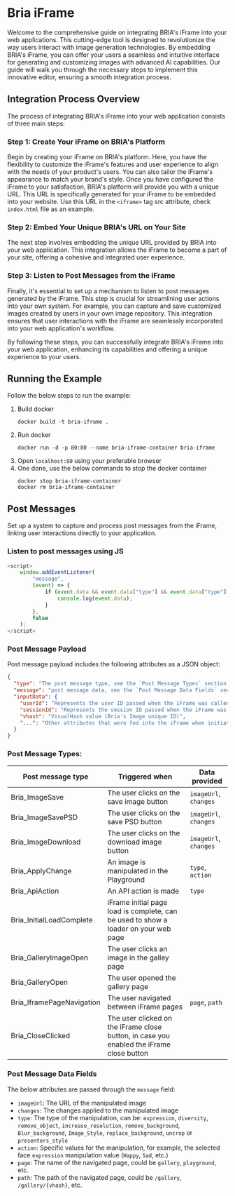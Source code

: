 # Bria iFrame
Welcome to the comprehensive guide on integrating BRIA's iFrame into your web applications. This cutting-edge tool is designed to revolutionize the way users interact with image generation technologies.
By embedding BRIA's iFrame, you can offer your users a seamless and intuitive interface for generating and customizing images with advanced AI capabilities. Our guide will walk you through the necessary steps to implement this innovative editor, ensuring a smooth integration process.

## Integration Process Overview
The process of integrating BRIA's iFrame into your web application consists of three main steps:

### Step 1: Create Your iFrame on BRIA's Platform
Begin by creating your iFrame on BRIA's platform. Here, you have the flexibility to customize the iFrame's features and user experience to align with the needs of your product's users. You can also tailor the iFrame's appearance to match your brand's style. Once you have configured the iFrame to your satisfaction, BRIA's platform will provide you with a unique URL. This URL is specifically generated for your iFrame to be embedded into your website. Use this URL in the `<iframe>` tag src attribute, check `index.html` file as an example.

### Step 2: Embed Your Unique BRIA's URL on Your Site
The next step involves embedding the unique URL provided by BRIA into your web application. This integration allows the iFrame to become a part of your site, offering a cohesive and integrated user experience.

### Step 3: Listen to Post Messages from the iFrame
Finally, it's essential to set up a mechanism to listen to post messages generated by the iFrame. This step is crucial for streamlining user actions into your own system. For example, you can capture and save customized images created by users in your own image repository. This integration ensures that user interactions with the iFrame are seamlessly incorporated into your web application's workflow.

By following these steps, you can successfully integrate BRIA's iFrame into your web application, enhancing its capabilities and offering a unique experience to your users.

## Running the Example
Follow the below steps to run the example:
1. Build docker
    ```
    docker build -t bria-iframe .
    ```
2. Run docker
    ```
    docker run -d -p 80:80 --name bria-iframe-container bria-iframe
    ```
3. Open `localhost:80` using your preferable browser
4. One done, use the below commands to stop the docker container
    ```
    docker stop bria-iframe-container
    docker rm bria-iframe-container
    ```

## Post Messages
Set up a system to capture and process post messages from the iFrame, linking user interactions directly to your application.

### Listen to post messages using JS
```JAVASCRIPT
<script>
    window.addEventListener(
        "message",
        (event) => {
            if (event.data && event.data["type"] && event.data["type"].startsWith("Bria")) {
                console.log(event.data);
            }
        },
        false
    ); 
</script>
```

### Post Message Payload

Post message payload includes the following attributes as a JSON object:

```json
{
  "type": "The post message type, see the `Post Message Types` section below for more details",
  "message": "post message data, see the `Post Message Data Fields` section below for more details",
  "inputData": {
    "userId": "Represents the user ID passed when the iFrame was called for the first time in the session",
    "sessionId": "Represents the session ID passed when the iFrame was called for the first time in the session",
    "vhash": "VisualHash value (Bria's Image unique ID)",
    "...": "Other attributes that were fed into the iFrame when initiated in your web page"
  }
}
```

### Post Message Types:

| Post message type         | Triggered when                                                                           | Data provided         |
|---------------------------|------------------------------------------------------------------------------------------|-----------------------|
| Bria_ImageSave            | The user clicks on the save image button                                                 | `imageUrl`, `changes` |
| Bria_ImageSavePSD         | The user clicks on the save PSD button                                                   | `imageUrl`, `changes` |
| Bria_ImageDownload        | The user clicks on the download image button                                             | `imageUrl`, `changes` |
| Bria_ApplyChange          | An image is manipulated in the Playground                                                | `type`, `action`      |
| Bria_ApiAction            | An API action is made                                                                    | `type`                |
| Bria_InitialLoadComplete  | iFrame initial page load is complete, can be used to show a loader on your web page      |                       |
| Bria_GalleryImageOpen     | The user clicks an image in the galley page                                              |                       |
| Bria_GalleryOpen          | The user opened the gallery page                                                         |                       |
| Bria_IframePageNavigation | The user navigated between iFrame pages                                                  | `page`, `path`        |
| Bria_CloseClicked         | The user clicked on the iFrame close button, in case you enabled the iFrame close button |                       |

### Post Message Data Fields

The below attributes are passed through the `message` field:
* `imageUrl`: The URL of the manipulated image
* `changes`: The changes applied to the manipulated image
* `type`: The type of the manipulation, can be: `expression`, `diversity`, `remove_object`, `increase_resolution`, `remove_background`, `Blur_background`, `Image_Style`, `replace_background`, `uncrop` or `presenters_style`
* `action`: Specific values for the manipulation, for example, the selected face `expression` manipulation value (`Happy`, `Sad`, etc.)
* `page`: The name of the navigated page, could be `gallery`, `playground`, etc.
* `path`: The path of the navigated page, could be `/gallery`, `/gallery/{vhash}`, etc.
